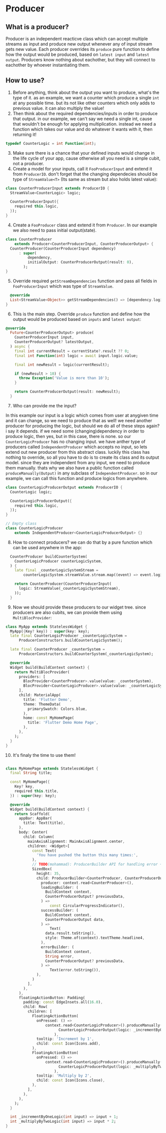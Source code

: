 # Producer

## What is a producer?

Producer is an independent reacticve class which can accept multiple streams as input and produce new output whenever any of input stream gets new value.
Each producer overrides its `produce` pure function to define how the output would be produced, based on `latest input` and `latest output`.
Producers know nothing about eachother, but they will connect to eachother by whoever instantiating them.

## How to use?
1. Before anything, think about the output you want to produce, what's the type of it. as an example, we want a counter which produce a single `int` at any possible time. but its not like other counters which only adds to previous value. it can also multiply the value!
2. Then think about the required dependencies/inputs in order to produce that output. in our example, we can't say we need a single int, cause that wouldn't be enough for applying multiplication. instead we need a function which takes our value and do whatever it wants with it, then returning it!
``` dart
typedef CounterLogic = int Function(int);
```
3. Make sure there is a chance that your defined inputs would change in the life cycle of your app, cause otherwise all you need is a simple cubit, not a producer.
4. Create a model for your inputs, call it `FooProducerInput` and extend it from `ProducerIO`. don't forget that the changing dependecies should be type of `StreamValue<T>` (Its same as stream but also holds latest value):

```dart
class CounterProducerInput extends ProducerIO {
  StreamValue<CounterLogic> logic;

  CounterProducerInput({
    required this.logic,
  });
}

```

4. Create a `FooProducer` class and extend it from `Producer`. In our example we also need to pass initial output(state).
```dart
class CounterProducer
    extends Producer<CounterProducerInput, CounterProducerOutput> {
  CounterProducer(CounterProducerInput dependency)
      : super(
          dependency,
          initialOutput: CounterProducerOutput(result: 0),
        );
}
```
5. Override required `getStreamDependencies` function and pass all fields in `FooProducerInput` which was type of `StreamValue`.
```dart
  @override
  List<StreamValue<Object>> getStreamDependencies() => [dependency.logic];
}
```

6. This is the main step. Override `produce` function and define how the output would be produced based on `inputs` and `latest output`:
```dart
@override
  Future<CounterProducerOutput> produce(
    CounterProducerInput input,
    CounterProducerOutput? latestOutput,
  ) async {
    final int currentResult = currentState?.result ?? 0;
    final int Function(int) logic = await input.logic.value;

    final int newResult = logic(currentResult);

    if (newResult > 10) {
      throw Exception('Value is more than 10');
    }

    return CounterProducerOutput(result: newResult);
  }
```


7. Who can provide me the input?

In this example our input is a logic which comes from user at anygiven time and it can change, so we need to produce that as well!
we need another producer for producing the logic, but should we do all of these steps again? i say it depends. if we need some (changing)dependency in order to produce logic, then yes, but in this case, there is none. so our `CounterLogicProducer` has no changing input. we have anther type of producers called `IndependentProducer` which accepts no input, so lets extend out new producer from this abstract class.
luckily this class has nothing to override, so all you have to do is to create its class and its output model.
since they are independent from any input, we need to produce them manually. thats why we also have a public function called `produceManually(Output)` in any subclass of `IndependentProducer`. so in our example, we can call this function and produce logics from anywhere.

```dart
class CounterLogicProducerOutput extends ProducerIO {
  CounterLogic logic;

  CounterLogicProducerOutput({
    required this.logic,
  });
}

// Empty class
class CounterLogicProducer
    extends IndependentProducer<CounterLogicProducerOutput> {}

```

8. How to connect producers? we can do that by a pure function which can be used anywhere in the app:

```dart
  CounterProducer buildCounterSystem(
    CounterLogicProducer counterLogicSystem,
  ) {
    late final _counterLogicSystemStream =
        counterLogicSystem.streamValue.stream.map((event) => event.logic);

    return CounterProducer(CounterProducerInput(
      logic: StreamValue(_counterLogicSystemStream),
    ));
  }
```


9. Now we should provide these producers to our widget tree. since producers are also cubits, we can provide them using `MultiBlocProvider`:

```dart
class MyApp extends StatelessWidget {
  MyApp({Key? key}) : super(key: key);
  late final CounterLogicProducer _counterLogicSystem =
      ProducerConstructors.buildCounterLogicSystem();

  late final CounterProducer _counterSystem =
      ProducerConstructors.buildCounterSystem(_counterLogicSystem);

  @override
  Widget build(BuildContext context) {
    return MultiBlocProvider(
      providers: [
        BlocProvider<CounterProducer>.value(value: _counterSystem),
        BlocProvider<CounterLogicProducer>.value(value: _counterLogicSystem)
      ],
      child: MaterialApp(
        title: 'Flutter Demo',
        theme: ThemeData(
          primarySwatch: Colors.blue,
        ),
        home: const MyHomePage(
          title: 'Flutter Demo Home Page',
        ),
      ),
    );
  }
}

```

10. It's finaly the time to use them!

```dart

class MyHomePage extends StatelessWidget {
  final String title;

  const MyHomePage({
    Key? key,
    required this.title,
  }) : super(key: key);

  @override
  Widget build(BuildContext context) {
    return Scaffold(
      appBar: AppBar(
        title: Text(title),
      ),
      body: Center(
        child: Column(
          mainAxisAlignment: MainAxisAlignment.center,
          children: <Widget>[
            const Text(
              'You have pushed the button this many times:',
            ),
            // TODO(mohammad): ProducerBuilder API for handling error + loading + success in spearate builders.
            SizedBox(
              height: 35,
              child: ProducerBuilder<CounterProducer, CounterProducerOutput>(
                producer: context.read<CounterProducer>(),
                loadingBuilder: (
                  BuildContext context,
                  CounterProducerOutput? previousData,
                ) =>
                    const CircularProgressIndicator(),
                successBuilder: (
                  BuildContext context,
                  CounterProducerOutput data,
                ) =>
                    Text(
                  data.result.toString(),
                  style: Theme.of(context).textTheme.headline4,
                ),
                errorBuilder: (
                  BuildContext context,
                  String error,
                  CounterProducerOutput? previousData,
                ) =>
                    Text(error.toString()),
              ),
            )
          ],
        ),
      ),
      floatingActionButton: Padding(
        padding: const EdgeInsets.all(16.0),
        child: Row(
          children: [
            FloatingActionButton(
              onPressed: () =>
                  context.read<CounterLogicProducer>().produceManually(
                        CounterLogicProducerOutput(logic: _incrementByOneLogic),
                      ),
              tooltip: 'Increment by 1',
              child: const Icon(Icons.add),
            ),
            FloatingActionButton(
              onPressed: () =>
                  context.read<CounterLogicProducer>().produceManually(
                        CounterLogicProducerOutput(logic: _multiplyByTwoLogic),
                      ),
              tooltip: 'Multiply by 2',
              child: const Icon(Icons.close),
            ),
          ],
        ),
      ),
    );
  }

  int _incrementByOneLogic(int input) => input + 1;
  int _multiplyByTwoLogic(int input) => input * 2;
}

```

